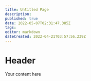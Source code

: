 ```yaml
---
title: Untitled Page
description: 
published: true
date: 2022-05-07T02:31:47.385Z
tags: 
editor: markdown
dateCreated: 2022-04-21T03:57:56.239Z
---
```


# Header
Your content here